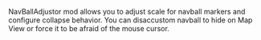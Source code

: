 NavBallAdjustor mod allows you to adjust scale for navball markers and configure collapse behavior.
You can disaccustom navball to hide on Map View or force it to be afraid of the mouse cursor.